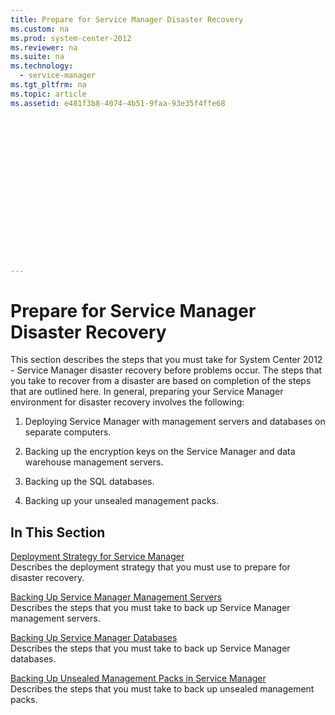 ```yaml
---
title: Prepare for Service Manager Disaster Recovery
ms.custom: na
ms.prod: system-center-2012
ms.reviewer: na
ms.suite: na
ms.technology: 
  - service-manager
ms.tgt_pltfrm: na
ms.topic: article
ms.assetid: e481f3b8-4074-4b51-9faa-93e35f4ffe68
 

















---
```

# Prepare for Service Manager Disaster Recovery
This section describes the steps that you must take for System Center 2012 - Service Manager disaster recovery before problems occur. The steps that you take to recover from a disaster are based on completion of the steps that are outlined here. In general, preparing your Service Manager environment for disaster recovery involves the following:  
  
1.  Deploying Service Manager with management servers and databases on separate computers.  
  
2.  Backing up the encryption keys on the Service Manager and data warehouse management servers.  
  
3.  Backing up the SQL databases.  
  
4.  Backing up your unsealed management packs.  
  
## In This Section  
 [Deployment Strategy for Service Manager](../../../sm/manage/disaster/Deployment-Strategy-for-Service-Manager.md)  
 Describes the deployment strategy that you must use to prepare for disaster recovery.  
  
 [Backing Up Service Manager Management Servers](../../../sm/manage/disaster/Backing-Up-Service-Manager-Management-Servers.md)  
 Describes the steps that you must take to back up Service Manager management servers.  
  
 [Backing Up Service Manager Databases](../../../sm/manage/disaster/Backing-Up-Service-Manager-Databases.md)  
 Describes the steps that you must take to back up Service Manager databases.  
  
 [Backing Up Unsealed Management Packs in Service Manager](../../../sm/manage/disaster/Backing-Up-Unsealed-Management-Packs-in-Service-Manager.md)  
 Describes the steps that you must take to back up unsealed management packs.
